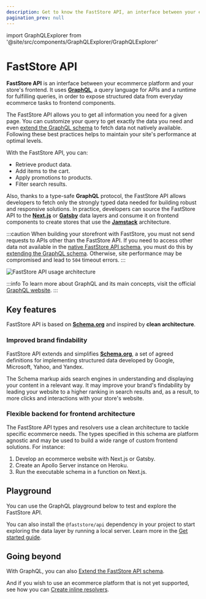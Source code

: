 ```yaml
---
description: Get to know the FastStore API, an interface between your ecommerce platform and your store's frontend.
pagination_prev: null
---
```


import GraphQLExplorer from '@site/src/components/GraphQLExplorer/GraphQLExplorer'

# FastStore API

**FastStore API** is an interface between your ecommerce platform and your store's frontend. It uses **[GraphQL](https://graphql.org/)**, a query language for APIs and a runtime for fulfilling queries, in order to expose structured data from everyday ecommerce tasks to frontend components.

The FastStore API allows you to get all information you need for a given page. You can customize your query to get exactly the data you need and even [extend the GraphQL schema](/how-to-guides/faststore-api/extending-the-faststore-api) to fetch data not natively available. Following these best practices helps to maintain your site's performance at optimal levels.

With the FastStore API, you can:

- Retrieve product data.
- Add items to the cart.
- Apply promotions to products.
- Filter search results.

Also, thanks to a type-safe **GraphQL** protocol, the FastStore API allows developers to fetch only the strongly typed data needed for building robust and responsive solutions. In practice, developers can source the FastStore API to the [**Next.js**](https://nextjs.org/) or [**Gatsby**](https://www.gatsbyjs.com/) data layers and consume it on frontend components to create stores that use the [**Jamstack**](https://jamstack.org/) architecture.

:::caution
When building your storefront with FastStore, you must not send requests to APIs other than the FastStore API. If you need to access other data not available in the [native FastStore API schema](/reference/api/queries), you must do this by [extending the GraphQL schema](/how-to-guides/faststore-api/extending-the-faststore-api). Otherwise, site performance may be compromised and lead to `504` timeout errors.
:::

![FastStore API usage architecture](https://vtexhelp.vtexassets.com/assets/docs/src/faststoreAPI2___58c4a9c4d23539900ef8b1cce9769288.png)

:::info
To learn more about GraphQL and its main concepts, visit the official [GraphQL website](https://graphql.org/).
:::

## Key features

FastStore API is based on [**Schema.org**](https://schema.org/) and inspired by **clean architecture**.

### Improved brand findability

FastStore API extends and simplifies [**Schema.org**](https://schema.org/), a set of agreed definitions for implementing structured data developed by Google, Microsoft, Yahoo, and Yandex.

The Schema markup aids search engines in understanding and displaying your content in a relevant way. It may improve your brand's findability by leading your website to a higher ranking in search results and, as a result, to more clicks and interactions with your store's website.

### Flexible backend for frontend architecture

The FastStore API types and resolvers use a clean architecture to tackle specific ecommerce needs. The types specified in this schema are platform agnostic and may be used to build a wide range of custom frontend solutions. For instance:

1. Develop an ecommerce website with Next.js or Gatsby.
2. Create an Apollo Server instance on Heroku.
3. Run the executable schema in a function on Next.js.

## Playground

You can use the GraphQL playground below to test and explore the FastStore API.

<GraphQLExplorer query="query {
          allProducts(first: 10) {
            edges {
              node {
                name
              }
            }
          }
        }"/>

You can also install the `@faststore/api` dependency in your project to start exploring the data layer by running a local server. Learn more in the [Get started guide](/reference/api/get-started).

## Going beyond

With GraphQL, you can also [Extend the FastStore API schema](/how-to-guides/faststore-api/extending-the-faststore-api).

And if you wish to use an ecommerce platform that is not yet supported, see how you can [Create inline resolvers](/how-to-guides/faststore-api/creating-resolvers).

